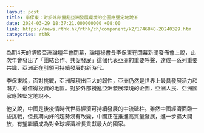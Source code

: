 ```yaml
---
layout: post
title: 李保東：對於外部攪亂亞洲發展環境的企圖應堅定地說不
date: 2024-03-29 18:37:21.000000000 +08:00
link: https://news.rthk.hk/rthk/ch/component/k2/1746848-20240329.htm
categories: rthk
---
```


為期4天的博鰲亞洲論壇年會閉幕，論壇秘書長李保東在閉幕新聞發佈會上說，此次年會發出了「團結合作、共促發展」這個代表亞洲的重要呼聲，達成一系列重要共識，亞洲正在引領可持續發展的新時代。

李保東說，面對挑戰，亞洲展現出巨大的韌性，亞洲仍然是世界上最具發展活力和潛力、最值得投資的地區。對於外部攪亂亞洲發展環境的企圖，亞洲人民、亞洲國家應該堅定地說不。 

他又說，中國是後疫情時代世界經濟可持續發展的中流砥柱。雖然中國經濟面臨一些挑戰，但長期向好的趨勢沒有改變，中國正在推進高質量發展，進一步擴大開放，有望繼續成為對全球經濟增長貢獻最大的國家。
